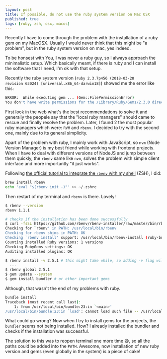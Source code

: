 ```yaml
---
layout: post
title: If possible, do not use the ruby system version on Mac OSX
published: true
tags: [ruby, zsh, osx, macos]
---
```


Recently I have to come through the problem with the installation of a ruby gem on my MacOSX. Usually I would never think that this might be "a problem", but in the ruby system version on mac, yes indeed.

To be honsest with You, I was never a ruby guy, so I always approach the minimalistic setup. Which basically meant, if there is ruby and I can install the software that I need, I'm ok with that setup.

Recently the ruby system version (<code>ruby 2.3.7p456 (2018-03-28 revision 63024) [universal.x86_64-darwin18]</code>) showed me the error like this:

```bash
ERROR:  While executing gem ... (Gem::FilePermissionError)
You don't have write permissions for the /Library/Ruby/Gems/2.3.0 directory.
```

First look in the web what's the best recommendations to solve it and generally the peopele say that the "local ruby managers" should came to rescue and finally resolve the problem. Later, I found 2 the most popular ruby managers which were: `RVM` and `rbenv`. I decided to try with the second one, mainly due to its general simplicity.

Apart of the problem with ruby, I mainly work with JavaScript, so `nvm` (Node Version Manager) is my best friend while working with frontend projects. When I have to deal with different versions of NodeJS and jump between them quickly, the `rbenv` same like `nvm`, solves the problem with simple client interface and more importantly "it just works".

Following [the official tutorial to integrate the `rbenv` with my shell](<](https://github.com/rbenv/rbenv#installation)>) (ZSH), I did:

```bash
brew install rbenv
echo 'eval "$(rbenv init -)"' >> ~/.zshrc
```

Then restart of my terminal and `rbenv` is there. Lovely!

```bash
$ rbenv --version
rbenv 1.1.1

# checks if the installation has been done successfully
$ curl -fsSL https://github.com/rbenv/rbenv-installer/raw/master/bin/rbenv-doctor | bash
Checking for `rbenv' in PATH: /usr/local/bin/rbenv
Checking for rbenv shims in PATH: OK
Checking `rbenv install' support: /usr/local/bin/rbenv-install (ruby-build 20181019)
Counting installed Ruby versions: 1 versions
Checking RubyGems settings: OK
Auditing installed plugins: OK

$ rbenv install -v 2.5.1 # this might take while, so adding -v flag will give you visial feedback that it didn't stuck
  ...
$ rbenv global 2.5.1
$ gem update --system
$ gem install bundler # or other important gems
```

Although, that wasn't the end of my problems with ruby.

```bash
bundle install
Traceback (most recent call last):
    1: from /usr/local/bin/bundle:23:in `<main>'
/usr/local/bin/bundle:23:in `load': cannot load such file -- /usr/local/lib/ruby/gems/2.5.1/gems/bundler-1.16.1/exe/bundle (LoadError)
```

What could go wrong? Now when I try to install gems for the projects, the <code>bundler</code> seems not being installed. How? I already installed the bundler and checks if the installation was successful.

The solution to this was to reopen terminal one more time 😅, so all the paths could be added into the <code>PATH</code>. Awesome, now installation of new ruby version and gems (even globally in the system) is a piece of cake!
